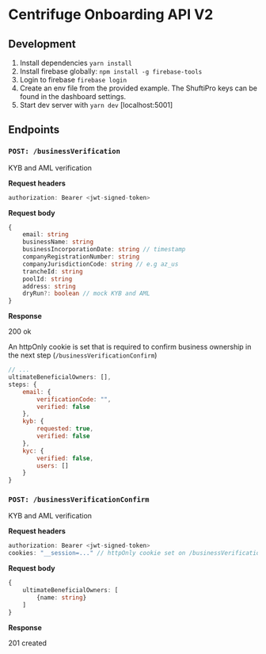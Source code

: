 # Centrifuge Onboarding API V2

## Development

1. Install dependencies `yarn install`
2. Install firebase globally: `npm install -g firebase-tools`
3. Login to firebase `firebase login`
4. Create an env file from the provided example. The ShuftiPro keys can be found in the dashboard settings.
5. Start dev server with `yarn dev` [localhost:5001]

## Endpoints

### `POST: /businessVerification`

KYB and AML verification

**Request headers**

```js
authorization: Bearer <jwt-signed-token>
```

**Request body**

```ts
{
    email: string
    businessName: string
    businessIncorporationDate: string // timestamp
    companyRegistrationNumber: string
    companyJurisdictionCode: string // e.g az_us
    trancheId: string
    poolId: string
    address: string
    dryRun?: boolean // mock KYB and AML
}
```

**Response**

200 ok

An httpOnly cookie is set that is required to confirm business ownership in the next step (`/businessVerificationConfirm`)

```js
// ...
ultimateBeneficialOwners: [],
steps: {
    email: {
        verificationCode: "",
        verified: false
    },
    kyb: {
        requested: true,
        verified: false
    },
    kyc: {
        verified: false,
        users: []
    }
}
```

### `POST: /businessVerificationConfirm`

KYB and AML verification

**Request headers**

```js
authorization: Bearer <jwt-signed-token>
cookies: "__session=..." // httpOnly cookie set on /businessVerification
```

**Request body**

```ts
{
    ultimateBeneficialOwners: [
        {name: string}
    ]
}
```

**Response**

201 created
